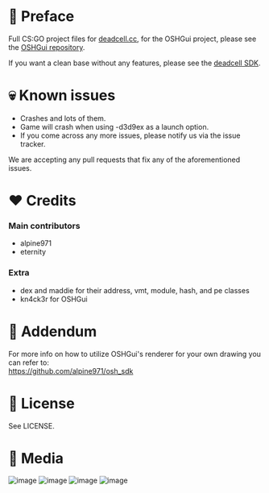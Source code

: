 # 👋 Preface
Full CS:GO project files for [deadcell.cc](https://deadcell.cc/), for the OSHGui project, please see the [OSHGui repository](https://github.com/EternityX/DEADCELL-OSHGUI).

If you want a clean base without any features, please see the [deadcell SDK](https://github.com/alpine971/DEADCELL-SDK).

# 💀 Known issues
- Crashes and lots of them.
- Game will crash when using -d3d9ex as a launch option.
- If you come across any more issues, please notify us via the issue tracker.

We are accepting any pull requests that fix any of the aforementioned issues.

#  ❤️ Credits
### Main contributors
- alpine971
- eternity

### Extra
- dex and maddie for their address, vmt, module, hash, and pe classes
- kn4ck3r for OSHGui

# 👻 Addendum
For more info on how to utilize OSHGui's renderer for your own drawing you can refer to:   
https://github.com/alpine971/osh_sdk

# 📃 License
See LICENSE.

# 👀 Media
![image](https://i.imgur.com/JGFgqbA.png)
![image](https://i.imgur.com/rlRbnEg.png)
![image](https://i.imgur.com/PvUF34F.png)
![image](https://i.imgur.com/ne9eXmB.png)
